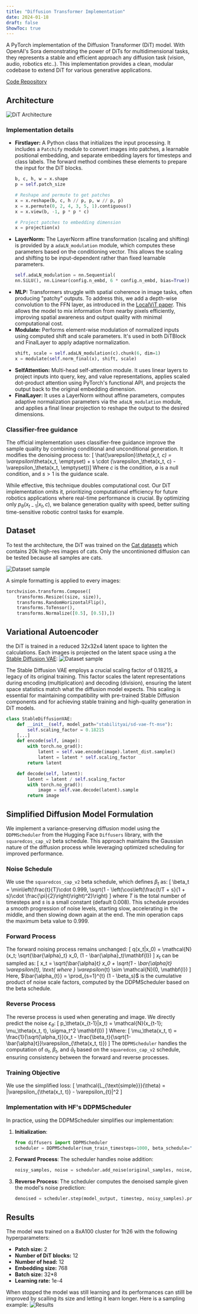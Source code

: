 ```yaml
---
title: "Diffusion Transformer Implementation"
date: 2024-01-18
draft: false
ShowToc: true
---
```

A PyTorch implementation of the Diffusion Transformer (DiT) model. With OpenAI's Sora demonstrating the power of DiTs for multidimensional tasks, they represents a stable and efficient approach any diffusion task (vision, audio, robotics etc..). This implementation provides a clean, modular codebase to extend DiT for various generative applications.

[Code Repository](https://github.com/JulienRineau/diffusion-transformer)

## Architecture
![DiT Architecture](/img/dit/architecture.png)

### Implementation details
- **Firstlayer:** A Python class that initializes the input processing. It includes a ```Patchify``` module to convert images into patches, a learnable positional embedding, and separate embedding layers for timesteps and class labels. The forward method combines these elements to prepare the input for the DiT blocks.
    ```python
    b, c, h, w = x.shape
    p = self.patch_size

    # Reshape and permute to get patches
    x = x.reshape(b, c, h // p, p, w // p, p)
    x = x.permute(0, 2, 4, 3, 5, 1).contiguous()
    x = x.view(b, -1, p * p * c)

    # Project patches to embedding dimension
    x = projection(x)
    ```
- **LayerNorm:** The LayerNorm affine transformation (scaling and shifting) is provided by a ```adaLN_modulation``` module, which computes these parameters based on the conditioning vector. This allows the scaling and shifting to be input-dependent rather than fixed learnable parameters.
    ```python
    self.adaLN_modulation = nn.Sequential(
    nn.SiLU(), nn.Linear(config.n_embd, 6 * config.n_embd, bias=True))
    ```
- **MLP:** Transformers struggle with spatial coherence in image tasks, often producing "patchy" outputs. To address this, we add a depth-wise convolution to the FFN layer, as introduced in the [LocalViT paper](https://arxiv.org/pdf/2104.05707). This allows the model to mix information from nearby pixels efficiently, improving spatial awareness and output quality with minimal computational cost.
- **Modulate:** Performs element-wise modulation of normalized inputs using computed shift and scale parameters. It's used in both DiTBlock and FinalLayer to apply adaptive normalization.
    ```python
    shift, scale = self.adaLN_modulation(c).chunk(6, dim=1)
    x = modulate(self.norm_final(x), shift, scale)
    ```
- **SelfAttention:** Multi-head self-attention module. It uses linear layers to project inputs into query, key, and value representations, applies scaled dot-product attention using PyTorch's functional API, and projects the output back to the original embedding dimension.
- **FinalLayer:** It uses a LayerNorm without affine parameters, computes adaptive normalization parameters via the ```adaLN_modulation``` module, and applies a final linear projection to reshape the output to the desired dimensions.




### Classifier-free guidance
The official implementation uses classifier-free guidance improve the sample quality by combining conditional and unconditional generation. It modifies the denoising process to:
\[ \hat{\varepsilon}_\theta(x_t, c) = \varepsilon_\theta(x_t, \emptyset) + s \cdot (\varepsilon_\theta(x_t, c) - \varepsilon_\theta(x_t, \emptyset))\]
Where $c$ is the condition, $\emptyset$ is a null condition, and $s > 1$ is the guidance scale.

While effective, this technique doubles computational cost. Our DiT implementation omits it, prioritizing computational efficiency for future robotics applications where real-time performance is crucial. By optimizing only $p_\theta(x_{t-1}|x_t,c)$, we balance generation quality with speed, better suiting time-sensitive robotic control tasks for example.

## Dataset
To test the architecture, the DiT was trained on the [Cat datasets](https://huggingface.co/datasets/huggan/cats) which contains 20k high-res images of cats. Only the uncontinioned diffusion can be tested because all samples are cats.

![Dataset sample](/img/dit/image_stack_cat.jpg)

A simple formatting is applied to every images:
```python
torchvision.transforms.Compose([
    transforms.Resize((size, size)),
    transforms.RandomHorizontalFlip(),
    transforms.ToTensor(),
    transforms.Normalize([0.5], [0.5]),])
```

## Variational Autoencoder
the DiT is trained in a reduced 32x32x4 latent space to lighten the calculations. Each images is projected on the latent space using a the [Stable Diffusion VAE](https://huggingface.co/stabilityai/sd-vae-ft-mse):
![Dataset sample](/img/dit/vae_example_cat.png)

The Stable Diffusion VAE employs a crucial scaling factor of 0.18215, a legacy of its original training. This factor scales the latent representations during encoding (multiplication) and decoding (division), ensuring the latent space statistics match what the diffusion model expects. This scaling is essential for maintaining compatibility with pre-trained Stable Diffusion components and for achieving stable training and high-quality generation in DiT models.

```python
class StableDiffusionVAE:
    def __init__(self, model_path="stabilityai/sd-vae-ft-mse"):
        self.scaling_factor = 0.18215
    [...]
    def encode(self, image):
        with torch.no_grad():
            latent = self.vae.encode(image).latent_dist.sample()
            latent = latent * self.scaling_factor 
        return latent

    def decode(self, latent):
        latent = latent / self.scaling_factor 
        with torch.no_grad():
            image = self.vae.decode(latent).sample
        return image
```

## Simplified Diffusion Model Formulation
We implement a variance-preserving diffusion model using the ```DDPMScheduler``` from the Hugging Face ```Diffusers``` library, with the ```squaredcos_cap_v2``` beta schedule. This approach maintains the Gaussian nature of the diffusion process while leveraging optimized scheduling for improved performance.

### Noise Schedule
We use the ```squaredcos_cap_v2``` beta schedule, which defines $\beta_t$ as:
\[ \beta_t = \min\left(\frac{t}{T}\cdot 0.999, \sqrt{1 - \left(\cos\left(\frac{t/T + s}{1 + s}\cdot \frac{\pi}{2}\right)\right)^2}\right) \]
where $T$ is the total number of timesteps and $s$ is a small constant (default 0.008).
This schedule provides a smooth progression of noise levels, starting slow, accelerating in the middle, and then slowing down again at the end. The min operation caps the maximum beta value to 0.999.

### Forward Process
The forward noising process remains unchanged:
\[ q(x_t|x_0) = \mathcal{N}(x_t; \sqrt{\bar{\alpha}_t} x_0, (1 - \bar{\alpha}_t)\mathbf{I}) \]
$x_t$ can be sampled as:
\[ x_t = \sqrt{\bar{\alpha}_t} x_0 + \sqrt{1 - \bar{\alpha}_t} \varepsilon_{t}, \text{ where } \varepsilon_{t} \sim \mathcal{N}(0, \mathbf{I}) \]
Here, $\bar{\alpha_{t}} = \prod_{s=1}^{t} (1 - \beta_s)$ is the cumulative product of noise scale factors, computed by the DDPMScheduler based on the beta schedule.

### Reverse Process
The reverse process is used when generating and image. We directly predict the noise $\varepsilon_\theta$:
\[ p_\theta(x_{t-1}|x_t) = \mathcal{N}(x_{t-1}; \mu_\theta(x_t, t), \sigma_t^2 \mathbf{I}) \]
Where:
\[ \mu_\theta(x_t, t) = \frac{1}{\sqrt{\alpha_t}}(x_t - \frac{\beta_t}{\sqrt{1-\bar{\alpha}t}}\varepsilon_{\theta(x_t, t)}) \]
The ```DDPMScheduler``` handles the computation of $\alpha_t$, $\beta_t$, and $\bar{\alpha}_t$ based on the ```squaredcos_cap_v2``` schedule, ensuring consistency between the forward and reverse processes.

### Training Objective
We use the simplified loss:
\[ \mathcal{L_{\text{simple}}}(\theta) = |\varepsilon_{\theta(x_t, t)} - \varepsilon_{t}|^2 \]

### Implementation with HF's DDPMScheduler
In practice, using the DDPMScheduler simplifies our implementation:

1. **Initialization**:
    ```python
    from diffusers import DDPMScheduler
    scheduler = DDPMScheduler(num_train_timesteps=1000, beta_schedule="squaredcos_cap_v2")
    ```

2. **Forward Process**:
The scheduler handles noise addition:
    ```python
    noisy_samples, noise = scheduler.add_noise(original_samples, noise, timesteps)
    ```

3. **Reverse Process**:
The scheduler computes the denoised sample given the model's noise prediction:
    ```python
    denoised = scheduler.step(model_output, timestep, noisy_samples).prev_sample
    ```

## Results
The model was trained on a 8xA100 cluster for 1h26 with the following hyperparameters:
- **Patch size:** 2
- **Number of DiT blocks:** 12
- **Number of head:** 12
- **Embedding size:** 768
- **Batch size:** 32*8
- **Learning rate:** 1e-4

When stopped the model was still learning and its performances can stilll be improved by scalling its size and letting it learn longer. Here is a sampling example:
![Results](/img/dit/results.png)

